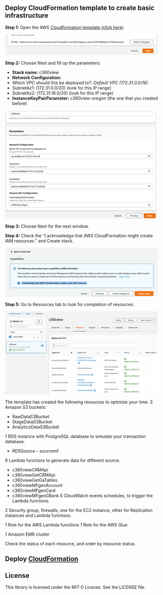 ## Deploy CloudFormation template to create basic infrastructure

**Step 1:** Open the AWS [Cloudformation template (click here)](https://console.aws.amazon.com/cloudformation/home?region=us-west-2#/stacks/new?&templateURL=https:%2F%2Fraw.githubusercontent.com%2Faws-samples%2Fbuild-a-360-degree-customer-view-with-aws%2Fmaster%2Fcloudformation%2Fcf-360view.yaml?target=_blank)

![cf 1](pic-cf1.png)


**Step 2:** Choose Next and fill up the parameters:

* **Stack name:** c360view
*	**Network Configuration:**
 *	Which VPC should this be deployed to?: *Default VPC (172.31.0.0/16)*
 *	SubnetAz1: (172.31.0.0/20) (look for this IP range)
 *	SubnetAz2: (172.31.16.0/20) (look for this IP range)
*	**InstanceKeyPairParameter:** c360view-oregon (the one that you created before)

![cf 2](pic-cf2.png)


**Step 3:** Choose Next for the next window.


**Step 4:** Check the “I acknowledge that AWS CloudFormation might create IAM resources.”  and Create stack.

![cf 3](pic-cf3.png)

**Step 5:** Go to Resources tab to look for completion of resources.

![cf 4](pic-cf4.png)

The template has created the following resources to optimize your time.
3 Amazon S3 buckets:
*	RawDataS3Bucket
*	StageDataS3Bucket
*	AnalyticsDataS3Bucket

1 RDS instance with PostgreSQL database to simulate your transaction database.
*	RDSSource – sourcemf

6 Lambda functions to generate data for different source.
*	c360viewCRMApi
*	c360viewGetCRMApi
*	c360viewGetGaTables
*	c360viewMFgenAccount
*	c360viewMFgenCard
*	c360viewMFgenGBank
5 CloudWatch events schedules, to trigger the Lambda functions.

2 Security group, firewalls, one for the EC2 instance, other for Replication instances and Lambda functions.

1 Role for the AWS Lambda functions
1 Role for the AWS Glue

1 Amazon EMR cluster

Check the status of each resource, and order by resource status.


## Deploy [CloudFormation](cloudformation/README.md)





## License

This library is licensed under the MIT-0 License. See the LICENSE file.
